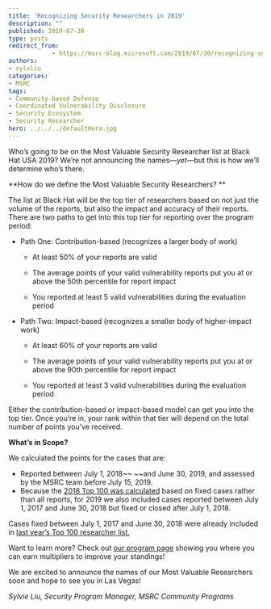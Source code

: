 ```yaml
---
title: 'Recognizing Security Researchers in 2019'
description: ""
published: 2019-07-30
type: posts
redirect_from:
            - https://msrc-blog.microsoft.com/2019/07/30/recognizing-security-researchers-in-2019/
authors:
- sylvliu
categories:
- MSRC
tags:
- Community-based Defense
- Coordinated Vulnerability Disclosure
- Security Ecosystem
- Security Researcher
hero: ../../../defaultHero.jpg
---
```

<!-- wp:paragraph -->

Who’s going to be on the Most Valuable Security Researcher list at Black Hat USA 2019? We’re not announcing the names—_yet_—but this is how we’ll determine who’s there.

<!-- /wp:paragraph -->

<!-- wp:paragraph -->

**How do we define the Most Valuable Security Researchers? **

<!-- /wp:paragraph -->

<!-- wp:paragraph -->

The list at Black Hat will be the top tier of researchers based on not just the volume of the reports, but also the impact and accuracy of their reports. There are two paths to get into this top tier for reporting over the program period:

<!-- /wp:paragraph -->

<!-- wp:list -->

- Path One: Contribution-based (recognizes a larger body of work)

  - At least 50% of your reports are valid

  - The average points of your valid vulnerability reports put you at or above the 50th percentile for report impact

  - You reported at least 5 valid vulnerabilities during the evaluation period

- Path Two: Impact-based (recognizes a smaller body of higher-impact work)

  - At least 60% of your reports are valid

  - The average points of your valid vulnerability reports put you at or above the 90th percentile for report impact

  - You reported at least 3 valid vulnerabilities during the evaluation period

<!-- /wp:list -->

<!-- wp:paragraph -->

Either the contribution-based or impact-based model can get you into the top tier. Once you’re in, your rank within that tier will depend on the total number of points you’ve received.

<!-- /wp:paragraph -->

<!-- wp:paragraph -->

**What’s in Scope?**

<!-- /wp:paragraph -->

<!-- wp:paragraph -->

We calculated the points for the cases that are:

<!-- /wp:paragraph -->

<!-- wp:list -->

- Reported between July 1, 2018~~ ~~and June 30, 2019, and assessed by the MSRC team before July 15, 2019.
- Because the [2018 Top 100 was calculated](https://msrc-blog.microsoft.com/2018/08/01/the-making-of-the-top-100-researcher-list/) based on fixed cases rather than all reports, for 2019 we also included cases reported between July 1, 2017 and June 30, 2018 but fixed or closed after July 1, 2018.

<!-- /wp:list -->

<!-- wp:paragraph -->

Cases fixed between July 1, 2017 and June 30, 2018 were already included in [last year’s Top 100 researcher list.](https://msrc-blog.microsoft.com/2018/08/08/microsofts-top-100-security-researchers-black-hat-2018-edition/)

<!-- /wp:paragraph -->

<!-- wp:paragraph -->

Want to learn more? Check out [our program page](http://www.microsoft.com/en-us/msrc/researcher-recognition-program) showing you where you can earn multipliers to improve your standings!

<!-- /wp:paragraph -->

<!-- wp:paragraph -->

We are excited to announce the names of our Most Valuable Researchers soon and hope to see you in Las Vegas!

<!-- /wp:paragraph -->

<!-- wp:paragraph -->

_Sylvie Liu, Security Program Manager, MSRC Community Programs_

<!-- /wp:paragraph -->

<!-- wp:paragraph -->

<!-- /wp:paragraph -->

<!-- wp:paragraph -->

<!-- /wp:paragraph -->
